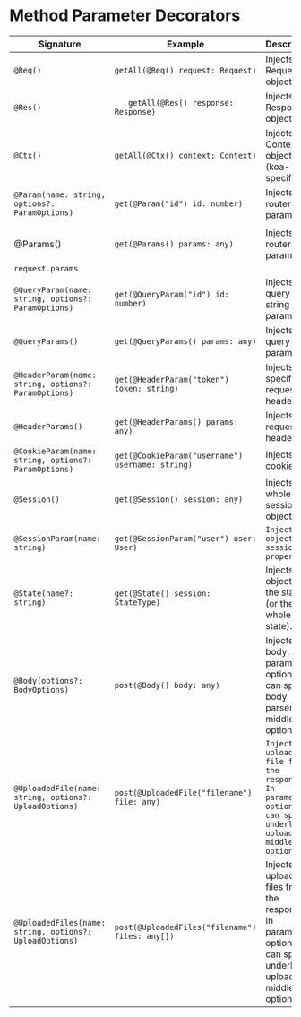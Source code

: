# Method Parameter Decorators

| Signature                                               | Example                                          | Description                                                                                                                | express.js analogue                |
| ------------------------------------------------------- | ------------------------------------------------ | -------------------------------------------------------------------------------------------------------------------------- | ---------------------------------- |
| `@Req()`                                                | `getAll(@Req() request: Request)	`                | Injects a Request object.                                                                                                  | `function (request, response)`     |
| `@Res()`                                                | `	getAll(@Res() response: Response)`              | Injects a Response object                                                                                                  | `function (request, response)  `   |
| `@Ctx()`                                                | `getAll(@Ctx() context: Context)	`                | Injects a Context object (koa-specific)                                                                                    | `function (ctx) (koa-analogue)`    |
| `@Param(name: string, options?: ParamOptions)`          | `get(@Param("id") id: number)`                   | Injects a router parameter.                                                                                                | request.params.id                  |
|                                                         |
| @Params()                                               | `get(@Params() params: any)`                     | Injects all router parameters.                                                                                             | request.params                     |
| `request.params`                                        |
| `@QueryParam(name: string, options?: ParamOptions)`     | `get(@QueryParam("id") id: number)`              | Injects a query string parameter.                                                                                          | `request.query.id`                 |
| `@QueryParams()`                                        | `get(@QueryParams() params: any)`                | Injects all query parameters.                                                                                              | `request.query    `                |
| `@HeaderParam(name: string, options?: ParamOptions)`    | `get(@HeaderParam("token") token: string)`       | Injects a specific request headers.                                                                                        | `request.headers.token`            |
| `@HeaderParams()`                                       | `get(@HeaderParams() params: any)`               | Injects all request headers.                                                                                               | `request.headers`                  |
| `@CookieParam(name: string, options?: ParamOptions)`    | `get(@CookieParam("username") username: string)` | Injects all cookies                                                                                                        | `request.cookies `                 |
| `@Session()`                                            | `get(@Session() session: any)	`                   | Injects the whole session object.                                                                                          | `request.session`                  |
| `@SessionParam(name: string)`                           | `get(@SessionParam("user") user: User)`          | `Injects an object from session property.`                                                                                 | `request.session.user`             |
| `@State(name?: string)`                                 | `get(@State() session: StateType)`               | Injects an object from the state (or the whole state).                                                                     | `ctx.state (koa-analogue)`         |
| `@Body(options?: BodyOptions)	`                          | `post(@Body() body: any)	`                        | Injects a body. In parameter options you can specify body parser middleware options.                                       | `request.body`                     |
| `@UploadedFile(name: string, options?: UploadOptions)	`  | `post(@UploadedFile("filename") file: any)	`      | `Injects uploaded file from the response. In parameter options you can specify underlying uploader middleware options.	`    | `request.file.file (using multer)` |
| `@UploadedFiles(name: string, options?: UploadOptions)	` | `post(@UploadedFiles("filename") files: any[])`  | Injects all uploaded files from the response. In parameter options you can specify underlying uploader middleware options. | `request.files (using multer)`     |
